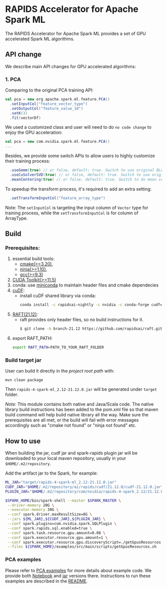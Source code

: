 # RAPIDS Accelerator for Apache Spark ML

The RAPIDS Accelerator for Apache Spark ML provides a set of GPU accelerated Spark ML algorithms.


## API change

We describe main API changes for GPU accelerated algorithms:



### 1. PCA

Comparing to the original PCA training API:

```scala
val pca = new org.apache.spark.ml.feature.PCA()
  .setInputCol("feature_vector_type")
  .setOutputCol("feature_value_3d")
  .setK(3)
  .fit(vectorDf)
```

We used a customized class and user will need to do `no code change` to enjoy the GPU acceleration:

```scala
val pca = new com.nvidia.spark.ml.feature.PCA()
...
```

Besides, we provide some switch APIs to allow users to highly customize their training process:

```scala
  .useGemm(true) // or false, default: true. Switch to use original BLAS bsr or cuBLAS gemm to compute covariance matrix
  .useCuSolverSVD(true) // or false, default: true. Switch to use original LAPack solver or cuSolver to compute SVD
  .meanCentering(true) // or false, default: true. Switch to do mean centering or not before computing covariance matrix
```

To speedup the transform process, it's required to add an extra setting:
```scala
  .setTransformInputCol("feature_array_type")
```
Note: The `setInputCol` is targeting the input column of `Vector` type for training process, while
 the `setTransformInputCol` is for column of ArrayType.

## Build

### Prerequisites:
1. essential build tools: 
    - [cmake(>=3.20)](https://cmake.org/download/), 
    - [ninja(>=1.10)](https://github.com/ninja-build/ninja/releases),
    - [gcc(>=9.3)](https://gcc.gnu.org/releases.html)
2. [CUDA Toolkit(>=11.5)](https://developer.nvidia.com/cuda-toolkit)
3. conda: use [miniconda](https://docs.conda.io/en/latest/miniconda.html) to maintain header files
and cmake dependecies
4. [cuDF](https://github.com/rapidsai/cudf):
    - install cuDF shared library via conda:
      ```bash
      conda install -c rapidsai-nightly -c nvidia -c conda-forge cudf=21.12 python=3.8 -y
      ```
5. [RAFT(21.12)](https://github.com/rapidsai/raft):
    - raft provides only header files, so no build instructions for it.
      ```bash
      $ git clone -b branch-21.12 https://github.com/rapidsai/raft.git
      ```
6. export RAFT_PATH:
    ```bash
    export RAFT_PATH=PATH_TO_YOUR_RAFT_FOLDER
    ```
### Build target jar
User can build it directly in the _project root path_ with:
```
mvn clean package
```
Then `rapids-4-spark-ml_2.12-21.12.0.jar` will be generated under `target` folder.

_Note_: This module contains both native and Java/Scala code. The native library build instructions
has been added to the pom.xml file so that maven build command will help build native library all
the way. Make sure the prerequisites are all met, or the build will fail with error messages
accordingly such as "cmake not found" or "ninja not found" etc.

## How to use
When building the jar, cudf jar and spark-rapids plugin jar will be downloaded to your local maven
repository, usually in your `$HOME/.m2/repository`.

Add the artifact jar to the Spark, for example:
```bash
ML_JAR="target/rapids-4-spark-ml_2.12-21.12.0.jar"
CUDF_JAR="$HOME/.m2/repository/ai/rapids/cudf/21.12.0/cudf-21.12.0.jar"
PLUGIN_JAR="$HOME/.m2/repository/com/nvidia/rapids-4-spark_2.12/21.12.0/rapids-4-spark_2.12-21.12.0.jar"

$SPARK_HOME/bin/spark-shell --master $SPARK_MASTER \
 --driver-memory 20G \
 --executor-memory 30G \
 --conf spark.driver.maxResultSize=8G \
 --jars ${ML_JAR},${CUDF_JAR},${PLUGIN_JAR} \
 --conf spark.plugins=com.nvidia.spark.SQLPlugin \
 --conf spark.rapids.sql.enabled=true \
 --conf spark.task.resource.gpu.amount=0.08 \
 --conf spark.executor.resource.gpu.amount=1 \
 --conf spark.executor.resource.gpu.discoveryScript=./getGpusResources.sh \
 --files ${SPARK_HOME}/examples/src/main/scripts/getGpusResources.sh
```
### PCA examples

Please refer to
[PCA examples](https://github.com/NVIDIA/spark-rapids-examples/blob/branch-21.12/examples/Spark-cuML/pca/) for
more details about example code. We provide both
[Notebook](https://github.com/NVIDIA/spark-rapids-examples/blob/branch-21.12/examples/Spark-cuML/pca/PCA-example-notebook.ipynb)
and [jar](https://github.com/NVIDIA/spark-rapids-examples/blob/branch-21.12/examples/Spark-cuML/pca/scala/src/com/nvidia/spark/examples/pca/Main.scala)
 versions there. Instructions to run these examples are described in the
 [README](https://github.com/NVIDIA/spark-rapids-examples/blob/branch-21.12/examples/Spark-cuML/pca/README.md).